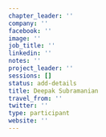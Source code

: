 ```yaml
---
chapter_leader: ''
company: ''
facebook: ''
image: ''
job_title: ''
linkedin: ''
notes: ''
project_leader: ''
sessions: []
status: add-details
title: Deepak Subramanian
travel_from: ''
twitter: ''
type: participant
website: ''
---
```


<!-- put more details about participant here -->